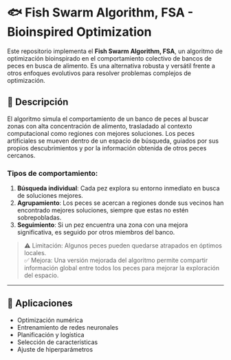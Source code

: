 # 🐟 Fish Swarm Algorithm, FSA  - Bioinspired Optimization

Este repositorio implementa el **Fish Swarm Algorithm, FSA**, un algoritmo de optimización bioinspirado en el comportamiento colectivo de bancos de peces en busca de alimento. Es una alternativa robusta y versátil frente a otros enfoques evolutivos para resolver problemas complejos de optimización.

## 📌 Descripción

El algoritmo simula el comportamiento de un banco de peces al buscar zonas con alta concentración de alimento, trasladado al contexto computacional como regiones con mejores soluciones. Los peces artificiales se mueven dentro de un espacio de búsqueda, guiados por sus propios descubrimientos y por la información obtenida de otros peces cercanos.

### Tipos de comportamiento:

1. **Búsqueda individual**: Cada pez explora su entorno inmediato en busca de soluciones mejores.
2. **Agrupamiento**: Los peces se acercan a regiones donde sus vecinos han encontrado mejores soluciones, siempre que estas no estén sobrepobladas.
3. **Seguimiento**: Si un pez encuentra una zona con una mejora significativa, es seguido por otros miembros del banco.

> ⚠️ Limitación: Algunos peces pueden quedarse atrapados en óptimos locales.  
> ✅ Mejora: Una versión mejorada del algoritmo permite compartir información global entre todos los peces para mejorar la exploración del espacio.

---

## 🚀 Aplicaciones

- Optimización numérica
- Entrenamiento de redes neuronales
- Planificación y logística
- Selección de características
- Ajuste de hiperparámetros



